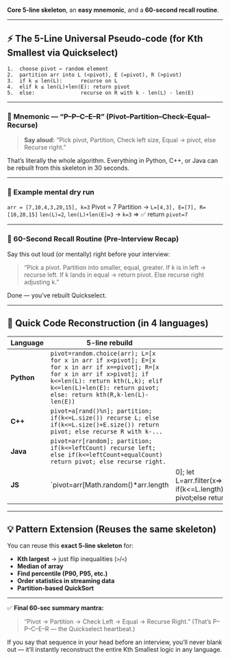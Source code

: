**Core 5-line skeleton**, an **easy mnemonic**, and a **60-second recall routine**.

---

## ⚡ The 5-Line Universal Pseudo-code (for Kth Smallest via Quickselect)

```
1.  choose pivot ← random element
2.  partition arr into L (<pivot), E (=pivot), R (>pivot)
3.  if k ≤ len(L):      recurse on L
4.  elif k ≤ len(L)+len(E): return pivot
5.  else:               recurse on R with k - len(L) - len(E)
```

---

### 🧠 Mnemonic — “**P–P–C–E–R**” (Pivot–Partition–Check–Equal–Recurse)

> **Say aloud:** “Pick pivot, Partition, Check left size, Equal → pivot, else Recurse right.”

That’s literally the whole algorithm.
Everything in Python, C++, or Java can be rebuilt from this skeleton in 30 seconds.

---

### 🧩 Example mental dry run

`arr = [7,10,4,3,20,15], k=3`
Pivot = 7
Partition → `L=[4,3], E=[7], R=[10,20,15]`
`len(L)=2`, `len(L)+len(E)=3` → `k=3` ⇒ ✅ return `pivot=7`

---

### 🧠 60-Second Recall Routine (Pre-Interview Recap)

Say this out loud (or mentally) right before your interview:

> “Pick a pivot. Partition into smaller, equal, greater.
> If k is in left → recurse left.
> If k lands in equal → return pivot.
> Else recurse right adjusting k.”

Done — you’ve rebuilt Quickselect.

---

## 💪 Quick Code Reconstruction (in 4 languages)

| Language   | 5-line rebuild                                                                                                                                                                                                                    |                                                                                                                                                                                                         |
| ---------- | --------------------------------------------------------------------------------------------------------------------------------------------------------------------------------------------------------------------------------- | ------------------------------------------------------------------------------------------------------------------------------------------------------------------------------------------------------- |
| **Python** | `pivot=random.choice(arr); L=[x for x in arr if x<pivot]; E=[x for x in arr if x==pivot]; R=[x for x in arr if x>pivot]; if k<=len(L): return kth(L,k); elif k<=len(L)+len(E): return pivot; else: return kth(R,k-len(L)-len(E))` |                                                                                                                                                                                                         |
| **C++**    | `pivot=a[rand()%n]; partition; if(k<=L.size()) recurse L; else if(k<=L.size()+E.size()) return pivot; else recurse R with k-...`                                                                                                  |                                                                                                                                                                                                         |
| **Java**   | `pivot=arr[random]; partition; if(k<=leftCount) recurse left; else if(k<=leftCount+equalCount) return pivot; else recurse right.`                                                                                                 |                                                                                                                                                                                                         |
| **JS**     | `pivot=arr[Math.random()*arr.length                                                                                                                                                                                               | 0]; let L=arr.filter(x=>x<pivot),E=arr.filter(x=>x===pivot),R=arr.filter(x=>x>pivot); if(k<=L.length)return kth(L,k);else if(k<=L.length+E.length)return pivot;else return kth(R,k-L.length-E.length);` |

---

## 💡 Pattern Extension (Reuses the same skeleton)

You can reuse this **exact 5-line skeleton** for:

* **Kth largest** → just flip inequalities (`>`/`<`)
* **Median of array**
* **Find percentile (P90, P95, etc.)**
* **Order statistics in streaming data**
* **Partition-based QuickSort**

---

✅ **Final 60-sec summary mantra:**

> “Pivot → Partition → Check Left → Equal → Recurse Right.”
> (That’s P–P–C–E–R — the Quickselect heartbeat.)

If you say that sequence in your head before an interview, you’ll never blank out — it’ll instantly reconstruct the entire Kth Smallest logic in any language.
